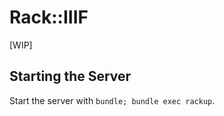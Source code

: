 Rack::IIIF
==========

[WIP]

Starting the Server
-------------------

Start the server with `bundle; bundle exec rackup`.

